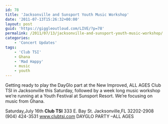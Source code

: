 ```yaml
---
id: 78
title: 'Jacksonville and Sunsport Youth Music Workshop'
date: '2011-07-13T15:26:32+00:00'
layout: post
guid: 'https://giggleoutloud.com/LIVE/?p=78'
permalink: /2011/07/13/jacksonville-and-sunsport-youth-music-workshop/
categories:
    - 'Concert Updates'
tags:
    - 'Club TSI'
    - Ghana
    - 'Mad Happy'
    - music
    - youth
---
```


Getting ready to play the DayGlo part at the New Improved, ALL AGES Club TSI in Jacksonville this Saturday, followed by a week long music workshop we’re running at a Youth Festival at Sunsport Resort. We’re focusing on music from Ghana.

Saturday,July 16th
**Club TSI**
333 E. Bay St.
Jacksonville,FL 32202-2908
(904) 424-3531
www.clubtsi.com
DAYGLO PARTY –ALL AGES
